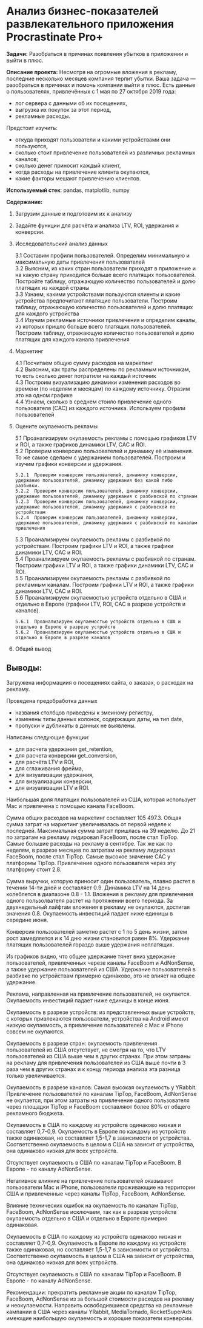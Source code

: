 # Анализ бизнес-показателей развлекательного приложения Procrastinate Pro+


**Задачи:**  Разобраться в причинах появления убытков в приложении и выйти в плюс.

**Описание проекта:** Несмотря на огромные вложения в рекламу, последние несколько месяцев компания терпит убытки. Ваша задача — разобраться в причинах и помочь компании выйти в плюс.
Есть данные о пользователях, привлечённых с 1 мая по 27 октября 2019 года:
- лог сервера с данными об их посещениях,
- выгрузка их покупок за этот период,
- рекламные расходы.

Предстоит изучить:
- откуда приходят пользователи и какими устройствами они пользуются,
- сколько стоит привлечение пользователей из различных рекламных каналов;
- сколько денег приносит каждый клиент,
- когда расходы на привлечение клиента окупаются,
- какие факторы мешают привлечению клиентов.

**Используемый стек**: pandas, matplotlib, numpy

**Содержание:**

1.  Загрузим данные и подготовим их к анализу 

2.  Задайте функции для расчёта и анализа LTV, ROI, удержания и конверсии.

3.  Исследовательский анализ данных 

    3.1  Составим профили пользователей. Определим минимальную и максимальную даты привлечения пользователей  
    3.2  Выясним, из каких стран пользователи приходят в приложение и на какую страну приходится больше всего платящих пользователей. Постройте таблицу, отражающую количество пользователей и долю платящих из каждой страны  
    3.3  Узнаем, какими устройствами пользуются клиенты и какие устройства предпочитают платящие пользователи. Построим таблицу, отражающую количество пользователей и долю платящих для каждого устройства  
    3.4  Изучим рекламные источники привлечения и определим каналы, из которых пришло больше всего платящих пользователей. Построим таблицу, отражающую количество пользователей и долю платящих для каждого канала привлечения

4.  Маркетинг

    4.1  Посчитаем общую сумму расходов на маркетинг  
    4.2  Выясним, как траты распределены по рекламным   источникам, то есть сколько денег потратили на каждый источник  
    4.3  Построим визуализацию динамики изменения расходов во времени (по неделям и месяцам) по каждому источнику. Отразим это на одном графике  
    4.4  Узнаем, сколько в среднем стоило привлечение одного пользователя (CAC) из каждого источника. Используем профили пользователей

5.  Оцените окупаемость рекламы

    5.1  Проанализируем окупаемость рекламы c помощью графиков LTV и ROI, а также графиков динамики LTV, CAC и ROI.  
    5.2  Проверим конверсию пользователей и динамику её изменения. То же самое сделаем с удержанием пользователей. Построим и изучим графики конверсии и удержания.

        5.2.1  Проверим конверсию пользователей, динамику конверсии, удержание пользователей, динамику удержания без какой либо разбивки.
        5.2.2  Проверим конверсию пользователей, динамику конверсии, удержание пользователей, динамику удержания с разбивской по странам
        5.2.3  Проверим конверсию пользователей, динамику конверсии, удержание пользователей, динамику удержания с разбивской по устройствам
        5.2.4  Проверим конверсию пользователей, динамику конверсии, удержание пользователей, динамику удержания с разбивской по каналам привлечения

    5.3  Проанализируем окупаемость рекламы с разбивкой по устройствам. Построим графики LTV и ROI, а также графики динамики LTV, CAC и ROI.  
    5.4  Проанализируем окупаемость рекламы с разбивкой по странам. Построим графики LTV и ROI, а также графики динамики LTV, CAC и ROI.  
    5.5  Проанализируем окупаемость рекламы с разбивкой по рекламным каналам. Построим графики LTV и ROI, а также графики динамики LTV, CAC и ROI.  
    5.6  Проанализируем окупаемостью устройств отдельно в США и отдельно в Европе (графики LTV, ROI, CAC в разрезе устройств и каналов).

        5.6.1  Проанализируем окупаемостью устройств отдельно в США и отдельно в Европе в разрезе устройств
        5.6.2  Проанализируем окупаемостью устройств отдельно в США и отдельно в Европе в разрезе каналов

6.  Общий вывод

## Выводы: ##


Загружена информациия о посещениях сайта, о заказах, о расходах на рекламу. 

Проведена предобработка данных
- названия столбцов приведены к змеиному регистру,
- изменены типы данных колонок, содержащих даты, на тип date,
- пропуски и дубликаты в данных не выявлены.


Написаны следующие функции:
- для расчета удержания get_retention,
- для расчета конверсии get_conversion,
- для расчёта LTV и ROI,
- для сглаживания фрейма,
- для визуализации удержания,
- для визуализации конверсии,
- для визуализации LTV и ROI.


Наибольшая доля платящих пользователей из США, которая использует Mac и привлечена с помощью канала FaceBoom.


Сумма общих расходов на маркетинг составляет 105 497.3. Общая сумма затрат на маркетинг увеличивалась от первой неделе к последней. Максимальная сумма затрат пришлась на 39 неделю. До 21 по затратам на рекламу лидировал FaceBoom, после стал TipTop. Самые большие расходы на рекламу в сентябре.
Так же как по неделям, в разрезе месяцев по затратам на рекламу лидировал FaceBoom, после стал TipTop.
Самые высокое значение САС у платформы TipTop. Привлечение одного пользователя через эту платформу стоит 2.8.


Сумма выручки, которую приносит один пользователь, плавно растет в течении 14-ти дней и составляет 0.9. Динамика LTV на 14 день колеблется в диапазоне 0.8 - 1.1. Вложения в рекламу для привлечения одного пользолвателя растет на протяжении всего периода. За двухнедельный лайфтам вложения в рекламу не окупаются, достигая значения 0.8. Окупаемость инвестиций падает ниже единицы в середине июня.

Конверсия пользователей заметно растет с 1 по 5 день жизни, затем рост замедляется и к 14 дню жизни становится равен 8%. Удержание платящих пользователей гораздо выше удержания неплатящих.

Из графиков видно, что общее удержание тянет вниз удержание пользователей, привлеченных черезе каналы FaceBoom и AdNonSense, а также удержание пользователей из США. Удержание пользователей в разбивке по устройствам примерно одинаково, это не влияет на общее удержание.

Реклама, направленная на привлечение пользователей, не окупается. Окупаемость инвестиций падает ниже единицы в конце июня.

Окупаемость в разрезе устройств: из представленных выше устройств, с которых привлекаются пользователи, устройства на Android имеют низкую окупаемость, а привлечение пользователей с Mac и iPhone совсем не окупаются.

Окупаемость в разрезе стран: окупаемость привлечения пользователей из США отсутствует, не смотря на то, что LTV пользователей из США выше чем в других странах. При этом затраны на рекламу для привлечения пользователей из США выше почти в 3 раза чем в других странах и к концу периода анализа эта разница только увеличивается.

Окупаемость в разрезе каналов: Самая высокая окупаемость у YRabbit. Привлечение пользователей по каналам TipTop, FaceBoom, AdNonSense не окупается, при этом затраты на привлечение одного пользователя через площадки TipTop и FaceBoom составляют более 80% от общего рекламного бюджета.

Окупаемость в США по каждому из устройств одинаково низкая и составляет 0,7-0,9. Окупаемость в Европе по каждому из устройств также одинаковая, но составляет 1,5-1,7 в зависимости от устройства. Соответственно окупаемость в целом в США на зависит от устройства, она одинаково низкая для всех устройств.

Отсутствует окупаемость в США по каналам TipTop и FaceBoom. В Европе - по каналу AdNonSense.

Негативное влияние на привлечение пользователей оказывают пользователи Mac и iPhone, пользователи проживающие на территории США и привлеченные через каналы TipTop, FaceBoom, AdNonSense.

Влияние технических ошибок на окупаемость по каналам TipTop, FaceBoom, AdNonSense исключаем, так как в разрезе устройств окупаемость отдельно в США и отдельно в Европе примерно одинаковая.

Окупаемость в США по каждому из устройств одинаково низкая и составляет 0,7-0,9. Окупаемость в Европе по каждому из устройств также одинаковая, но составляет 1,5-1,7 в зависимости от устройства. Соответственно окупаемость в целом в США на зависит от устройства, она одинаково низкая для всех устройств.

Отсутствует окупаемость в США по каналам TipTop и FaceBoom. В Европе - по каналу AdNonSense.

Рекомендации: прекратить рекламные акции по каналам TipTop, FaceBoom, AdNonSense из за большой стоимости расходов на рекламу и неокупаемости. Направить освободившиеся средства на рекламные кампании в США через каналы YRabbit, MediaTornado, RocketSuperAds имеющие наибольшую окупаемость и хорошие показатели конверсии.